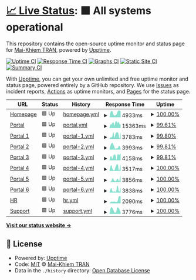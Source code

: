 # [📈 Live Status](https://tmkhiem.github.io/hcmums-web-uptime): <!--live status--> **🟩 All systems operational**

This repository contains the open-source uptime monitor and status page for [Mai-Khiem TRAN](https://tmkhiem.github.io/hcmums-web-uptime), powered by [Upptime](https://github.com/upptime/upptime).

[![Uptime CI](https://github.com/tmkhiem/hcmums-web-uptime/workflows/Uptime%20CI/badge.svg)](https://github.com/tmkhiem/hcmums-web-uptime/actions?query=workflow%3A%22Uptime+CI%22)
[![Response Time CI](https://github.com/tmkhiem/hcmums-web-uptime/workflows/Response%20Time%20CI/badge.svg)](https://github.com/tmkhiem/hcmums-web-uptime/actions?query=workflow%3A%22Response+Time+CI%22)
[![Graphs CI](https://github.com/tmkhiem/hcmums-web-uptime/workflows/Graphs%20CI/badge.svg)](https://github.com/tmkhiem/hcmums-web-uptime/actions?query=workflow%3A%22Graphs+CI%22)
[![Static Site CI](https://github.com/tmkhiem/hcmums-web-uptime/workflows/Static%20Site%20CI/badge.svg)](https://github.com/tmkhiem/hcmums-web-uptime/actions?query=workflow%3A%22Static+Site+CI%22)
[![Summary CI](https://github.com/tmkhiem/hcmums-web-uptime/workflows/Summary%20CI/badge.svg)](https://github.com/tmkhiem/hcmums-web-uptime/actions?query=workflow%3A%22Summary+CI%22)

With [Upptime](https://upptime.js.org), you can get your own unlimited and free uptime monitor and status page, powered entirely by a GitHub repository. We use [Issues](https://github.com/tmkhiem/hcmums-web-uptime/issues) as incident reports, [Actions](https://github.com/tmkhiem/hcmums-web-uptime/actions) as uptime monitors, and [Pages](https://tmkhiem.github.io/hcmums-web-uptime) for the status page.

<!--start: status pages-->
<!-- This summary is generated by Upptime (https://github.com/upptime/upptime) -->
<!-- Do not edit this manually, your changes will be overwritten -->
<!-- prettier-ignore -->
| URL | Status | History | Response Time | Uptime |
| --- | ------ | ------- | ------------- | ------ |
| <img alt="" src="https://icons.duckduckgo.com/ip3/hcmus.edu.vn.ico" height="13"> [Homepage](https://hcmus.edu.vn/) | 🟩 Up | [homepage.yml](https://github.com/tmkhiem/hcmus-web-uptime/commits/HEAD/history/homepage.yml) | <details><summary><img alt="Response time graph" src="./graphs/homepage/response-time-week.png" height="20"> 4933ms</summary><br><a href="https://tmkhiem.github.io/hcmus-web-uptime/history/homepage"><img alt="Response time 5965" src="https://img.shields.io/endpoint?url=https%3A%2F%2Fraw.githubusercontent.com%2Ftmkhiem%2Fhcmus-web-uptime%2FHEAD%2Fapi%2Fhomepage%2Fresponse-time.json"></a><br><a href="https://tmkhiem.github.io/hcmus-web-uptime/history/homepage"><img alt="24-hour response time 6294" src="https://img.shields.io/endpoint?url=https%3A%2F%2Fraw.githubusercontent.com%2Ftmkhiem%2Fhcmus-web-uptime%2FHEAD%2Fapi%2Fhomepage%2Fresponse-time-day.json"></a><br><a href="https://tmkhiem.github.io/hcmus-web-uptime/history/homepage"><img alt="7-day response time 4933" src="https://img.shields.io/endpoint?url=https%3A%2F%2Fraw.githubusercontent.com%2Ftmkhiem%2Fhcmus-web-uptime%2FHEAD%2Fapi%2Fhomepage%2Fresponse-time-week.json"></a><br><a href="https://tmkhiem.github.io/hcmus-web-uptime/history/homepage"><img alt="30-day response time 5172" src="https://img.shields.io/endpoint?url=https%3A%2F%2Fraw.githubusercontent.com%2Ftmkhiem%2Fhcmus-web-uptime%2FHEAD%2Fapi%2Fhomepage%2Fresponse-time-month.json"></a><br><a href="https://tmkhiem.github.io/hcmus-web-uptime/history/homepage"><img alt="1-year response time 5965" src="https://img.shields.io/endpoint?url=https%3A%2F%2Fraw.githubusercontent.com%2Ftmkhiem%2Fhcmus-web-uptime%2FHEAD%2Fapi%2Fhomepage%2Fresponse-time-year.json"></a></details> | <details><summary><a href="https://tmkhiem.github.io/hcmus-web-uptime/history/homepage">100.00%</a></summary><a href="https://tmkhiem.github.io/hcmus-web-uptime/history/homepage"><img alt="All-time uptime 97.60%" src="https://img.shields.io/endpoint?url=https%3A%2F%2Fraw.githubusercontent.com%2Ftmkhiem%2Fhcmus-web-uptime%2FHEAD%2Fapi%2Fhomepage%2Fuptime.json"></a><br><a href="https://tmkhiem.github.io/hcmus-web-uptime/history/homepage"><img alt="24-hour uptime 100.00%" src="https://img.shields.io/endpoint?url=https%3A%2F%2Fraw.githubusercontent.com%2Ftmkhiem%2Fhcmus-web-uptime%2FHEAD%2Fapi%2Fhomepage%2Fuptime-day.json"></a><br><a href="https://tmkhiem.github.io/hcmus-web-uptime/history/homepage"><img alt="7-day uptime 100.00%" src="https://img.shields.io/endpoint?url=https%3A%2F%2Fraw.githubusercontent.com%2Ftmkhiem%2Fhcmus-web-uptime%2FHEAD%2Fapi%2Fhomepage%2Fuptime-week.json"></a><br><a href="https://tmkhiem.github.io/hcmus-web-uptime/history/homepage"><img alt="30-day uptime 95.28%" src="https://img.shields.io/endpoint?url=https%3A%2F%2Fraw.githubusercontent.com%2Ftmkhiem%2Fhcmus-web-uptime%2FHEAD%2Fapi%2Fhomepage%2Fuptime-month.json"></a><br><a href="https://tmkhiem.github.io/hcmus-web-uptime/history/homepage"><img alt="1-year uptime 97.60%" src="https://img.shields.io/endpoint?url=https%3A%2F%2Fraw.githubusercontent.com%2Ftmkhiem%2Fhcmus-web-uptime%2FHEAD%2Fapi%2Fhomepage%2Fuptime-year.json"></a></details>
| <img alt="" src="https://icons.duckduckgo.com/ip3/portal.hcmus.edu.vn.ico" height="13"> [Portal](https://portal.hcmus.edu.vn/) | 🟩 Up | [portal.yml](https://github.com/tmkhiem/hcmus-web-uptime/commits/HEAD/history/portal.yml) | <details><summary><img alt="Response time graph" src="./graphs/portal/response-time-week.png" height="20"> 15363ms</summary><br><a href="https://tmkhiem.github.io/hcmus-web-uptime/history/portal"><img alt="Response time 14288" src="https://img.shields.io/endpoint?url=https%3A%2F%2Fraw.githubusercontent.com%2Ftmkhiem%2Fhcmus-web-uptime%2FHEAD%2Fapi%2Fportal%2Fresponse-time.json"></a><br><a href="https://tmkhiem.github.io/hcmus-web-uptime/history/portal"><img alt="24-hour response time 11790" src="https://img.shields.io/endpoint?url=https%3A%2F%2Fraw.githubusercontent.com%2Ftmkhiem%2Fhcmus-web-uptime%2FHEAD%2Fapi%2Fportal%2Fresponse-time-day.json"></a><br><a href="https://tmkhiem.github.io/hcmus-web-uptime/history/portal"><img alt="7-day response time 15363" src="https://img.shields.io/endpoint?url=https%3A%2F%2Fraw.githubusercontent.com%2Ftmkhiem%2Fhcmus-web-uptime%2FHEAD%2Fapi%2Fportal%2Fresponse-time-week.json"></a><br><a href="https://tmkhiem.github.io/hcmus-web-uptime/history/portal"><img alt="30-day response time 14804" src="https://img.shields.io/endpoint?url=https%3A%2F%2Fraw.githubusercontent.com%2Ftmkhiem%2Fhcmus-web-uptime%2FHEAD%2Fapi%2Fportal%2Fresponse-time-month.json"></a><br><a href="https://tmkhiem.github.io/hcmus-web-uptime/history/portal"><img alt="1-year response time 14288" src="https://img.shields.io/endpoint?url=https%3A%2F%2Fraw.githubusercontent.com%2Ftmkhiem%2Fhcmus-web-uptime%2FHEAD%2Fapi%2Fportal%2Fresponse-time-year.json"></a></details> | <details><summary><a href="https://tmkhiem.github.io/hcmus-web-uptime/history/portal">99.61%</a></summary><a href="https://tmkhiem.github.io/hcmus-web-uptime/history/portal"><img alt="All-time uptime 98.80%" src="https://img.shields.io/endpoint?url=https%3A%2F%2Fraw.githubusercontent.com%2Ftmkhiem%2Fhcmus-web-uptime%2FHEAD%2Fapi%2Fportal%2Fuptime.json"></a><br><a href="https://tmkhiem.github.io/hcmus-web-uptime/history/portal"><img alt="24-hour uptime 100.00%" src="https://img.shields.io/endpoint?url=https%3A%2F%2Fraw.githubusercontent.com%2Ftmkhiem%2Fhcmus-web-uptime%2FHEAD%2Fapi%2Fportal%2Fuptime-day.json"></a><br><a href="https://tmkhiem.github.io/hcmus-web-uptime/history/portal"><img alt="7-day uptime 99.61%" src="https://img.shields.io/endpoint?url=https%3A%2F%2Fraw.githubusercontent.com%2Ftmkhiem%2Fhcmus-web-uptime%2FHEAD%2Fapi%2Fportal%2Fuptime-week.json"></a><br><a href="https://tmkhiem.github.io/hcmus-web-uptime/history/portal"><img alt="30-day uptime 98.78%" src="https://img.shields.io/endpoint?url=https%3A%2F%2Fraw.githubusercontent.com%2Ftmkhiem%2Fhcmus-web-uptime%2FHEAD%2Fapi%2Fportal%2Fuptime-month.json"></a><br><a href="https://tmkhiem.github.io/hcmus-web-uptime/history/portal"><img alt="1-year uptime 98.80%" src="https://img.shields.io/endpoint?url=https%3A%2F%2Fraw.githubusercontent.com%2Ftmkhiem%2Fhcmus-web-uptime%2FHEAD%2Fapi%2Fportal%2Fuptime-year.json"></a></details>
| <img alt="" src="https://icons.duckduckgo.com/ip3/portal1.hcmus.edu.vn.ico" height="13"> [Portal 1](https://portal1.hcmus.edu.vn/) | 🟩 Up | [portal-1.yml](https://github.com/tmkhiem/hcmus-web-uptime/commits/HEAD/history/portal-1.yml) | <details><summary><img alt="Response time graph" src="./graphs/portal-1/response-time-week.png" height="20"> 3783ms</summary><br><a href="https://tmkhiem.github.io/hcmus-web-uptime/history/portal-1"><img alt="Response time 5064" src="https://img.shields.io/endpoint?url=https%3A%2F%2Fraw.githubusercontent.com%2Ftmkhiem%2Fhcmus-web-uptime%2FHEAD%2Fapi%2Fportal-1%2Fresponse-time.json"></a><br><a href="https://tmkhiem.github.io/hcmus-web-uptime/history/portal-1"><img alt="24-hour response time 6028" src="https://img.shields.io/endpoint?url=https%3A%2F%2Fraw.githubusercontent.com%2Ftmkhiem%2Fhcmus-web-uptime%2FHEAD%2Fapi%2Fportal-1%2Fresponse-time-day.json"></a><br><a href="https://tmkhiem.github.io/hcmus-web-uptime/history/portal-1"><img alt="7-day response time 3783" src="https://img.shields.io/endpoint?url=https%3A%2F%2Fraw.githubusercontent.com%2Ftmkhiem%2Fhcmus-web-uptime%2FHEAD%2Fapi%2Fportal-1%2Fresponse-time-week.json"></a><br><a href="https://tmkhiem.github.io/hcmus-web-uptime/history/portal-1"><img alt="30-day response time 4224" src="https://img.shields.io/endpoint?url=https%3A%2F%2Fraw.githubusercontent.com%2Ftmkhiem%2Fhcmus-web-uptime%2FHEAD%2Fapi%2Fportal-1%2Fresponse-time-month.json"></a><br><a href="https://tmkhiem.github.io/hcmus-web-uptime/history/portal-1"><img alt="1-year response time 5064" src="https://img.shields.io/endpoint?url=https%3A%2F%2Fraw.githubusercontent.com%2Ftmkhiem%2Fhcmus-web-uptime%2FHEAD%2Fapi%2Fportal-1%2Fresponse-time-year.json"></a></details> | <details><summary><a href="https://tmkhiem.github.io/hcmus-web-uptime/history/portal-1">99.80%</a></summary><a href="https://tmkhiem.github.io/hcmus-web-uptime/history/portal-1"><img alt="All-time uptime 99.33%" src="https://img.shields.io/endpoint?url=https%3A%2F%2Fraw.githubusercontent.com%2Ftmkhiem%2Fhcmus-web-uptime%2FHEAD%2Fapi%2Fportal-1%2Fuptime.json"></a><br><a href="https://tmkhiem.github.io/hcmus-web-uptime/history/portal-1"><img alt="24-hour uptime 100.00%" src="https://img.shields.io/endpoint?url=https%3A%2F%2Fraw.githubusercontent.com%2Ftmkhiem%2Fhcmus-web-uptime%2FHEAD%2Fapi%2Fportal-1%2Fuptime-day.json"></a><br><a href="https://tmkhiem.github.io/hcmus-web-uptime/history/portal-1"><img alt="7-day uptime 99.80%" src="https://img.shields.io/endpoint?url=https%3A%2F%2Fraw.githubusercontent.com%2Ftmkhiem%2Fhcmus-web-uptime%2FHEAD%2Fapi%2Fportal-1%2Fuptime-week.json"></a><br><a href="https://tmkhiem.github.io/hcmus-web-uptime/history/portal-1"><img alt="30-day uptime 99.40%" src="https://img.shields.io/endpoint?url=https%3A%2F%2Fraw.githubusercontent.com%2Ftmkhiem%2Fhcmus-web-uptime%2FHEAD%2Fapi%2Fportal-1%2Fuptime-month.json"></a><br><a href="https://tmkhiem.github.io/hcmus-web-uptime/history/portal-1"><img alt="1-year uptime 99.33%" src="https://img.shields.io/endpoint?url=https%3A%2F%2Fraw.githubusercontent.com%2Ftmkhiem%2Fhcmus-web-uptime%2FHEAD%2Fapi%2Fportal-1%2Fuptime-year.json"></a></details>
| <img alt="" src="https://icons.duckduckgo.com/ip3/portal2.hcmus.edu.vn.ico" height="13"> [Portal 2](https://portal2.hcmus.edu.vn/) | 🟩 Up | [portal-2.yml](https://github.com/tmkhiem/hcmus-web-uptime/commits/HEAD/history/portal-2.yml) | <details><summary><img alt="Response time graph" src="./graphs/portal-2/response-time-week.png" height="20"> 3993ms</summary><br><a href="https://tmkhiem.github.io/hcmus-web-uptime/history/portal-2"><img alt="Response time 4333" src="https://img.shields.io/endpoint?url=https%3A%2F%2Fraw.githubusercontent.com%2Ftmkhiem%2Fhcmus-web-uptime%2FHEAD%2Fapi%2Fportal-2%2Fresponse-time.json"></a><br><a href="https://tmkhiem.github.io/hcmus-web-uptime/history/portal-2"><img alt="24-hour response time 502" src="https://img.shields.io/endpoint?url=https%3A%2F%2Fraw.githubusercontent.com%2Ftmkhiem%2Fhcmus-web-uptime%2FHEAD%2Fapi%2Fportal-2%2Fresponse-time-day.json"></a><br><a href="https://tmkhiem.github.io/hcmus-web-uptime/history/portal-2"><img alt="7-day response time 3993" src="https://img.shields.io/endpoint?url=https%3A%2F%2Fraw.githubusercontent.com%2Ftmkhiem%2Fhcmus-web-uptime%2FHEAD%2Fapi%2Fportal-2%2Fresponse-time-week.json"></a><br><a href="https://tmkhiem.github.io/hcmus-web-uptime/history/portal-2"><img alt="30-day response time 4026" src="https://img.shields.io/endpoint?url=https%3A%2F%2Fraw.githubusercontent.com%2Ftmkhiem%2Fhcmus-web-uptime%2FHEAD%2Fapi%2Fportal-2%2Fresponse-time-month.json"></a><br><a href="https://tmkhiem.github.io/hcmus-web-uptime/history/portal-2"><img alt="1-year response time 4333" src="https://img.shields.io/endpoint?url=https%3A%2F%2Fraw.githubusercontent.com%2Ftmkhiem%2Fhcmus-web-uptime%2FHEAD%2Fapi%2Fportal-2%2Fresponse-time-year.json"></a></details> | <details><summary><a href="https://tmkhiem.github.io/hcmus-web-uptime/history/portal-2">99.81%</a></summary><a href="https://tmkhiem.github.io/hcmus-web-uptime/history/portal-2"><img alt="All-time uptime 99.50%" src="https://img.shields.io/endpoint?url=https%3A%2F%2Fraw.githubusercontent.com%2Ftmkhiem%2Fhcmus-web-uptime%2FHEAD%2Fapi%2Fportal-2%2Fuptime.json"></a><br><a href="https://tmkhiem.github.io/hcmus-web-uptime/history/portal-2"><img alt="24-hour uptime 100.00%" src="https://img.shields.io/endpoint?url=https%3A%2F%2Fraw.githubusercontent.com%2Ftmkhiem%2Fhcmus-web-uptime%2FHEAD%2Fapi%2Fportal-2%2Fuptime-day.json"></a><br><a href="https://tmkhiem.github.io/hcmus-web-uptime/history/portal-2"><img alt="7-day uptime 99.81%" src="https://img.shields.io/endpoint?url=https%3A%2F%2Fraw.githubusercontent.com%2Ftmkhiem%2Fhcmus-web-uptime%2FHEAD%2Fapi%2Fportal-2%2Fuptime-week.json"></a><br><a href="https://tmkhiem.github.io/hcmus-web-uptime/history/portal-2"><img alt="30-day uptime 99.42%" src="https://img.shields.io/endpoint?url=https%3A%2F%2Fraw.githubusercontent.com%2Ftmkhiem%2Fhcmus-web-uptime%2FHEAD%2Fapi%2Fportal-2%2Fuptime-month.json"></a><br><a href="https://tmkhiem.github.io/hcmus-web-uptime/history/portal-2"><img alt="1-year uptime 99.50%" src="https://img.shields.io/endpoint?url=https%3A%2F%2Fraw.githubusercontent.com%2Ftmkhiem%2Fhcmus-web-uptime%2FHEAD%2Fapi%2Fportal-2%2Fuptime-year.json"></a></details>
| <img alt="" src="https://icons.duckduckgo.com/ip3/portal3.hcmus.edu.vn.ico" height="13"> [Portal 3](https://portal3.hcmus.edu.vn/) | 🟩 Up | [portal-3.yml](https://github.com/tmkhiem/hcmus-web-uptime/commits/HEAD/history/portal-3.yml) | <details><summary><img alt="Response time graph" src="./graphs/portal-3/response-time-week.png" height="20"> 4158ms</summary><br><a href="https://tmkhiem.github.io/hcmus-web-uptime/history/portal-3"><img alt="Response time 3882" src="https://img.shields.io/endpoint?url=https%3A%2F%2Fraw.githubusercontent.com%2Ftmkhiem%2Fhcmus-web-uptime%2FHEAD%2Fapi%2Fportal-3%2Fresponse-time.json"></a><br><a href="https://tmkhiem.github.io/hcmus-web-uptime/history/portal-3"><img alt="24-hour response time 6450" src="https://img.shields.io/endpoint?url=https%3A%2F%2Fraw.githubusercontent.com%2Ftmkhiem%2Fhcmus-web-uptime%2FHEAD%2Fapi%2Fportal-3%2Fresponse-time-day.json"></a><br><a href="https://tmkhiem.github.io/hcmus-web-uptime/history/portal-3"><img alt="7-day response time 4158" src="https://img.shields.io/endpoint?url=https%3A%2F%2Fraw.githubusercontent.com%2Ftmkhiem%2Fhcmus-web-uptime%2FHEAD%2Fapi%2Fportal-3%2Fresponse-time-week.json"></a><br><a href="https://tmkhiem.github.io/hcmus-web-uptime/history/portal-3"><img alt="30-day response time 4299" src="https://img.shields.io/endpoint?url=https%3A%2F%2Fraw.githubusercontent.com%2Ftmkhiem%2Fhcmus-web-uptime%2FHEAD%2Fapi%2Fportal-3%2Fresponse-time-month.json"></a><br><a href="https://tmkhiem.github.io/hcmus-web-uptime/history/portal-3"><img alt="1-year response time 3882" src="https://img.shields.io/endpoint?url=https%3A%2F%2Fraw.githubusercontent.com%2Ftmkhiem%2Fhcmus-web-uptime%2FHEAD%2Fapi%2Fportal-3%2Fresponse-time-year.json"></a></details> | <details><summary><a href="https://tmkhiem.github.io/hcmus-web-uptime/history/portal-3">99.81%</a></summary><a href="https://tmkhiem.github.io/hcmus-web-uptime/history/portal-3"><img alt="All-time uptime 99.19%" src="https://img.shields.io/endpoint?url=https%3A%2F%2Fraw.githubusercontent.com%2Ftmkhiem%2Fhcmus-web-uptime%2FHEAD%2Fapi%2Fportal-3%2Fuptime.json"></a><br><a href="https://tmkhiem.github.io/hcmus-web-uptime/history/portal-3"><img alt="24-hour uptime 100.00%" src="https://img.shields.io/endpoint?url=https%3A%2F%2Fraw.githubusercontent.com%2Ftmkhiem%2Fhcmus-web-uptime%2FHEAD%2Fapi%2Fportal-3%2Fuptime-day.json"></a><br><a href="https://tmkhiem.github.io/hcmus-web-uptime/history/portal-3"><img alt="7-day uptime 99.81%" src="https://img.shields.io/endpoint?url=https%3A%2F%2Fraw.githubusercontent.com%2Ftmkhiem%2Fhcmus-web-uptime%2FHEAD%2Fapi%2Fportal-3%2Fuptime-week.json"></a><br><a href="https://tmkhiem.github.io/hcmus-web-uptime/history/portal-3"><img alt="30-day uptime 99.27%" src="https://img.shields.io/endpoint?url=https%3A%2F%2Fraw.githubusercontent.com%2Ftmkhiem%2Fhcmus-web-uptime%2FHEAD%2Fapi%2Fportal-3%2Fuptime-month.json"></a><br><a href="https://tmkhiem.github.io/hcmus-web-uptime/history/portal-3"><img alt="1-year uptime 99.19%" src="https://img.shields.io/endpoint?url=https%3A%2F%2Fraw.githubusercontent.com%2Ftmkhiem%2Fhcmus-web-uptime%2FHEAD%2Fapi%2Fportal-3%2Fuptime-year.json"></a></details>
| <img alt="" src="https://icons.duckduckgo.com/ip3/portal4.hcmus.edu.vn.ico" height="13"> [Portal 4](https://portal4.hcmus.edu.vn/) | 🟩 Up | [portal-4.yml](https://github.com/tmkhiem/hcmus-web-uptime/commits/HEAD/history/portal-4.yml) | <details><summary><img alt="Response time graph" src="./graphs/portal-4/response-time-week.png" height="20"> 3517ms</summary><br><a href="https://tmkhiem.github.io/hcmus-web-uptime/history/portal-4"><img alt="Response time 4120" src="https://img.shields.io/endpoint?url=https%3A%2F%2Fraw.githubusercontent.com%2Ftmkhiem%2Fhcmus-web-uptime%2FHEAD%2Fapi%2Fportal-4%2Fresponse-time.json"></a><br><a href="https://tmkhiem.github.io/hcmus-web-uptime/history/portal-4"><img alt="24-hour response time 6105" src="https://img.shields.io/endpoint?url=https%3A%2F%2Fraw.githubusercontent.com%2Ftmkhiem%2Fhcmus-web-uptime%2FHEAD%2Fapi%2Fportal-4%2Fresponse-time-day.json"></a><br><a href="https://tmkhiem.github.io/hcmus-web-uptime/history/portal-4"><img alt="7-day response time 3517" src="https://img.shields.io/endpoint?url=https%3A%2F%2Fraw.githubusercontent.com%2Ftmkhiem%2Fhcmus-web-uptime%2FHEAD%2Fapi%2Fportal-4%2Fresponse-time-week.json"></a><br><a href="https://tmkhiem.github.io/hcmus-web-uptime/history/portal-4"><img alt="30-day response time 4505" src="https://img.shields.io/endpoint?url=https%3A%2F%2Fraw.githubusercontent.com%2Ftmkhiem%2Fhcmus-web-uptime%2FHEAD%2Fapi%2Fportal-4%2Fresponse-time-month.json"></a><br><a href="https://tmkhiem.github.io/hcmus-web-uptime/history/portal-4"><img alt="1-year response time 4120" src="https://img.shields.io/endpoint?url=https%3A%2F%2Fraw.githubusercontent.com%2Ftmkhiem%2Fhcmus-web-uptime%2FHEAD%2Fapi%2Fportal-4%2Fresponse-time-year.json"></a></details> | <details><summary><a href="https://tmkhiem.github.io/hcmus-web-uptime/history/portal-4">100.00%</a></summary><a href="https://tmkhiem.github.io/hcmus-web-uptime/history/portal-4"><img alt="All-time uptime 99.58%" src="https://img.shields.io/endpoint?url=https%3A%2F%2Fraw.githubusercontent.com%2Ftmkhiem%2Fhcmus-web-uptime%2FHEAD%2Fapi%2Fportal-4%2Fuptime.json"></a><br><a href="https://tmkhiem.github.io/hcmus-web-uptime/history/portal-4"><img alt="24-hour uptime 100.00%" src="https://img.shields.io/endpoint?url=https%3A%2F%2Fraw.githubusercontent.com%2Ftmkhiem%2Fhcmus-web-uptime%2FHEAD%2Fapi%2Fportal-4%2Fuptime-day.json"></a><br><a href="https://tmkhiem.github.io/hcmus-web-uptime/history/portal-4"><img alt="7-day uptime 100.00%" src="https://img.shields.io/endpoint?url=https%3A%2F%2Fraw.githubusercontent.com%2Ftmkhiem%2Fhcmus-web-uptime%2FHEAD%2Fapi%2Fportal-4%2Fuptime-week.json"></a><br><a href="https://tmkhiem.github.io/hcmus-web-uptime/history/portal-4"><img alt="30-day uptime 99.57%" src="https://img.shields.io/endpoint?url=https%3A%2F%2Fraw.githubusercontent.com%2Ftmkhiem%2Fhcmus-web-uptime%2FHEAD%2Fapi%2Fportal-4%2Fuptime-month.json"></a><br><a href="https://tmkhiem.github.io/hcmus-web-uptime/history/portal-4"><img alt="1-year uptime 99.58%" src="https://img.shields.io/endpoint?url=https%3A%2F%2Fraw.githubusercontent.com%2Ftmkhiem%2Fhcmus-web-uptime%2FHEAD%2Fapi%2Fportal-4%2Fuptime-year.json"></a></details>
| <img alt="" src="https://icons.duckduckgo.com/ip3/portal5.hcmus.edu.vn.ico" height="13"> [Portal 5](https://portal5.hcmus.edu.vn/) | 🟩 Up | [portal-5.yml](https://github.com/tmkhiem/hcmus-web-uptime/commits/HEAD/history/portal-5.yml) | <details><summary><img alt="Response time graph" src="./graphs/portal-5/response-time-week.png" height="20"> 3856ms</summary><br><a href="https://tmkhiem.github.io/hcmus-web-uptime/history/portal-5"><img alt="Response time 3478" src="https://img.shields.io/endpoint?url=https%3A%2F%2Fraw.githubusercontent.com%2Ftmkhiem%2Fhcmus-web-uptime%2FHEAD%2Fapi%2Fportal-5%2Fresponse-time.json"></a><br><a href="https://tmkhiem.github.io/hcmus-web-uptime/history/portal-5"><img alt="24-hour response time 10332" src="https://img.shields.io/endpoint?url=https%3A%2F%2Fraw.githubusercontent.com%2Ftmkhiem%2Fhcmus-web-uptime%2FHEAD%2Fapi%2Fportal-5%2Fresponse-time-day.json"></a><br><a href="https://tmkhiem.github.io/hcmus-web-uptime/history/portal-5"><img alt="7-day response time 3856" src="https://img.shields.io/endpoint?url=https%3A%2F%2Fraw.githubusercontent.com%2Ftmkhiem%2Fhcmus-web-uptime%2FHEAD%2Fapi%2Fportal-5%2Fresponse-time-week.json"></a><br><a href="https://tmkhiem.github.io/hcmus-web-uptime/history/portal-5"><img alt="30-day response time 3176" src="https://img.shields.io/endpoint?url=https%3A%2F%2Fraw.githubusercontent.com%2Ftmkhiem%2Fhcmus-web-uptime%2FHEAD%2Fapi%2Fportal-5%2Fresponse-time-month.json"></a><br><a href="https://tmkhiem.github.io/hcmus-web-uptime/history/portal-5"><img alt="1-year response time 3478" src="https://img.shields.io/endpoint?url=https%3A%2F%2Fraw.githubusercontent.com%2Ftmkhiem%2Fhcmus-web-uptime%2FHEAD%2Fapi%2Fportal-5%2Fresponse-time-year.json"></a></details> | <details><summary><a href="https://tmkhiem.github.io/hcmus-web-uptime/history/portal-5">100.00%</a></summary><a href="https://tmkhiem.github.io/hcmus-web-uptime/history/portal-5"><img alt="All-time uptime 99.59%" src="https://img.shields.io/endpoint?url=https%3A%2F%2Fraw.githubusercontent.com%2Ftmkhiem%2Fhcmus-web-uptime%2FHEAD%2Fapi%2Fportal-5%2Fuptime.json"></a><br><a href="https://tmkhiem.github.io/hcmus-web-uptime/history/portal-5"><img alt="24-hour uptime 100.00%" src="https://img.shields.io/endpoint?url=https%3A%2F%2Fraw.githubusercontent.com%2Ftmkhiem%2Fhcmus-web-uptime%2FHEAD%2Fapi%2Fportal-5%2Fuptime-day.json"></a><br><a href="https://tmkhiem.github.io/hcmus-web-uptime/history/portal-5"><img alt="7-day uptime 100.00%" src="https://img.shields.io/endpoint?url=https%3A%2F%2Fraw.githubusercontent.com%2Ftmkhiem%2Fhcmus-web-uptime%2FHEAD%2Fapi%2Fportal-5%2Fuptime-week.json"></a><br><a href="https://tmkhiem.github.io/hcmus-web-uptime/history/portal-5"><img alt="30-day uptime 99.57%" src="https://img.shields.io/endpoint?url=https%3A%2F%2Fraw.githubusercontent.com%2Ftmkhiem%2Fhcmus-web-uptime%2FHEAD%2Fapi%2Fportal-5%2Fuptime-month.json"></a><br><a href="https://tmkhiem.github.io/hcmus-web-uptime/history/portal-5"><img alt="1-year uptime 99.59%" src="https://img.shields.io/endpoint?url=https%3A%2F%2Fraw.githubusercontent.com%2Ftmkhiem%2Fhcmus-web-uptime%2FHEAD%2Fapi%2Fportal-5%2Fuptime-year.json"></a></details>
| <img alt="" src="https://icons.duckduckgo.com/ip3/portal6.hcmus.edu.vn.ico" height="13"> [Portal 6](https://portal6.hcmus.edu.vn/) | 🟩 Up | [portal-6.yml](https://github.com/tmkhiem/hcmus-web-uptime/commits/HEAD/history/portal-6.yml) | <details><summary><img alt="Response time graph" src="./graphs/portal-6/response-time-week.png" height="20"> 3838ms</summary><br><a href="https://tmkhiem.github.io/hcmus-web-uptime/history/portal-6"><img alt="Response time 4028" src="https://img.shields.io/endpoint?url=https%3A%2F%2Fraw.githubusercontent.com%2Ftmkhiem%2Fhcmus-web-uptime%2FHEAD%2Fapi%2Fportal-6%2Fresponse-time.json"></a><br><a href="https://tmkhiem.github.io/hcmus-web-uptime/history/portal-6"><img alt="24-hour response time 6526" src="https://img.shields.io/endpoint?url=https%3A%2F%2Fraw.githubusercontent.com%2Ftmkhiem%2Fhcmus-web-uptime%2FHEAD%2Fapi%2Fportal-6%2Fresponse-time-day.json"></a><br><a href="https://tmkhiem.github.io/hcmus-web-uptime/history/portal-6"><img alt="7-day response time 3838" src="https://img.shields.io/endpoint?url=https%3A%2F%2Fraw.githubusercontent.com%2Ftmkhiem%2Fhcmus-web-uptime%2FHEAD%2Fapi%2Fportal-6%2Fresponse-time-week.json"></a><br><a href="https://tmkhiem.github.io/hcmus-web-uptime/history/portal-6"><img alt="30-day response time 3681" src="https://img.shields.io/endpoint?url=https%3A%2F%2Fraw.githubusercontent.com%2Ftmkhiem%2Fhcmus-web-uptime%2FHEAD%2Fapi%2Fportal-6%2Fresponse-time-month.json"></a><br><a href="https://tmkhiem.github.io/hcmus-web-uptime/history/portal-6"><img alt="1-year response time 4028" src="https://img.shields.io/endpoint?url=https%3A%2F%2Fraw.githubusercontent.com%2Ftmkhiem%2Fhcmus-web-uptime%2FHEAD%2Fapi%2Fportal-6%2Fresponse-time-year.json"></a></details> | <details><summary><a href="https://tmkhiem.github.io/hcmus-web-uptime/history/portal-6">100.00%</a></summary><a href="https://tmkhiem.github.io/hcmus-web-uptime/history/portal-6"><img alt="All-time uptime 99.56%" src="https://img.shields.io/endpoint?url=https%3A%2F%2Fraw.githubusercontent.com%2Ftmkhiem%2Fhcmus-web-uptime%2FHEAD%2Fapi%2Fportal-6%2Fuptime.json"></a><br><a href="https://tmkhiem.github.io/hcmus-web-uptime/history/portal-6"><img alt="24-hour uptime 100.00%" src="https://img.shields.io/endpoint?url=https%3A%2F%2Fraw.githubusercontent.com%2Ftmkhiem%2Fhcmus-web-uptime%2FHEAD%2Fapi%2Fportal-6%2Fuptime-day.json"></a><br><a href="https://tmkhiem.github.io/hcmus-web-uptime/history/portal-6"><img alt="7-day uptime 100.00%" src="https://img.shields.io/endpoint?url=https%3A%2F%2Fraw.githubusercontent.com%2Ftmkhiem%2Fhcmus-web-uptime%2FHEAD%2Fapi%2Fportal-6%2Fuptime-week.json"></a><br><a href="https://tmkhiem.github.io/hcmus-web-uptime/history/portal-6"><img alt="30-day uptime 99.56%" src="https://img.shields.io/endpoint?url=https%3A%2F%2Fraw.githubusercontent.com%2Ftmkhiem%2Fhcmus-web-uptime%2FHEAD%2Fapi%2Fportal-6%2Fuptime-month.json"></a><br><a href="https://tmkhiem.github.io/hcmus-web-uptime/history/portal-6"><img alt="1-year uptime 99.56%" src="https://img.shields.io/endpoint?url=https%3A%2F%2Fraw.githubusercontent.com%2Ftmkhiem%2Fhcmus-web-uptime%2FHEAD%2Fapi%2Fportal-6%2Fuptime-year.json"></a></details>
| <img alt="" src="https://icons.duckduckgo.com/ip3/hr.hcmus.edu.vn.ico" height="13"> [HR](https://hr.hcmus.edu.vn/) | 🟩 Up | [hr.yml](https://github.com/tmkhiem/hcmus-web-uptime/commits/HEAD/history/hr.yml) | <details><summary><img alt="Response time graph" src="./graphs/hr/response-time-week.png" height="20"> 2090ms</summary><br><a href="https://tmkhiem.github.io/hcmus-web-uptime/history/hr"><img alt="Response time 3183" src="https://img.shields.io/endpoint?url=https%3A%2F%2Fraw.githubusercontent.com%2Ftmkhiem%2Fhcmus-web-uptime%2FHEAD%2Fapi%2Fhr%2Fresponse-time.json"></a><br><a href="https://tmkhiem.github.io/hcmus-web-uptime/history/hr"><img alt="24-hour response time 4684" src="https://img.shields.io/endpoint?url=https%3A%2F%2Fraw.githubusercontent.com%2Ftmkhiem%2Fhcmus-web-uptime%2FHEAD%2Fapi%2Fhr%2Fresponse-time-day.json"></a><br><a href="https://tmkhiem.github.io/hcmus-web-uptime/history/hr"><img alt="7-day response time 2090" src="https://img.shields.io/endpoint?url=https%3A%2F%2Fraw.githubusercontent.com%2Ftmkhiem%2Fhcmus-web-uptime%2FHEAD%2Fapi%2Fhr%2Fresponse-time-week.json"></a><br><a href="https://tmkhiem.github.io/hcmus-web-uptime/history/hr"><img alt="30-day response time 3169" src="https://img.shields.io/endpoint?url=https%3A%2F%2Fraw.githubusercontent.com%2Ftmkhiem%2Fhcmus-web-uptime%2FHEAD%2Fapi%2Fhr%2Fresponse-time-month.json"></a><br><a href="https://tmkhiem.github.io/hcmus-web-uptime/history/hr"><img alt="1-year response time 3183" src="https://img.shields.io/endpoint?url=https%3A%2F%2Fraw.githubusercontent.com%2Ftmkhiem%2Fhcmus-web-uptime%2FHEAD%2Fapi%2Fhr%2Fresponse-time-year.json"></a></details> | <details><summary><a href="https://tmkhiem.github.io/hcmus-web-uptime/history/hr">100.00%</a></summary><a href="https://tmkhiem.github.io/hcmus-web-uptime/history/hr"><img alt="All-time uptime 100.00%" src="https://img.shields.io/endpoint?url=https%3A%2F%2Fraw.githubusercontent.com%2Ftmkhiem%2Fhcmus-web-uptime%2FHEAD%2Fapi%2Fhr%2Fuptime.json"></a><br><a href="https://tmkhiem.github.io/hcmus-web-uptime/history/hr"><img alt="24-hour uptime 100.00%" src="https://img.shields.io/endpoint?url=https%3A%2F%2Fraw.githubusercontent.com%2Ftmkhiem%2Fhcmus-web-uptime%2FHEAD%2Fapi%2Fhr%2Fuptime-day.json"></a><br><a href="https://tmkhiem.github.io/hcmus-web-uptime/history/hr"><img alt="7-day uptime 100.00%" src="https://img.shields.io/endpoint?url=https%3A%2F%2Fraw.githubusercontent.com%2Ftmkhiem%2Fhcmus-web-uptime%2FHEAD%2Fapi%2Fhr%2Fuptime-week.json"></a><br><a href="https://tmkhiem.github.io/hcmus-web-uptime/history/hr"><img alt="30-day uptime 100.00%" src="https://img.shields.io/endpoint?url=https%3A%2F%2Fraw.githubusercontent.com%2Ftmkhiem%2Fhcmus-web-uptime%2FHEAD%2Fapi%2Fhr%2Fuptime-month.json"></a><br><a href="https://tmkhiem.github.io/hcmus-web-uptime/history/hr"><img alt="1-year uptime 100.00%" src="https://img.shields.io/endpoint?url=https%3A%2F%2Fraw.githubusercontent.com%2Ftmkhiem%2Fhcmus-web-uptime%2FHEAD%2Fapi%2Fhr%2Fuptime-year.json"></a></details>
| <img alt="" src="https://icons.duckduckgo.com/ip3/support.hcmus.edu.vn.ico" height="13"> [Support](https://support.hcmus.edu.vn/) | 🟩 Up | [support.yml](https://github.com/tmkhiem/hcmus-web-uptime/commits/HEAD/history/support.yml) | <details><summary><img alt="Response time graph" src="./graphs/support/response-time-week.png" height="20"> 3776ms</summary><br><a href="https://tmkhiem.github.io/hcmus-web-uptime/history/support"><img alt="Response time 3959" src="https://img.shields.io/endpoint?url=https%3A%2F%2Fraw.githubusercontent.com%2Ftmkhiem%2Fhcmus-web-uptime%2FHEAD%2Fapi%2Fsupport%2Fresponse-time.json"></a><br><a href="https://tmkhiem.github.io/hcmus-web-uptime/history/support"><img alt="24-hour response time 1274" src="https://img.shields.io/endpoint?url=https%3A%2F%2Fraw.githubusercontent.com%2Ftmkhiem%2Fhcmus-web-uptime%2FHEAD%2Fapi%2Fsupport%2Fresponse-time-day.json"></a><br><a href="https://tmkhiem.github.io/hcmus-web-uptime/history/support"><img alt="7-day response time 3776" src="https://img.shields.io/endpoint?url=https%3A%2F%2Fraw.githubusercontent.com%2Ftmkhiem%2Fhcmus-web-uptime%2FHEAD%2Fapi%2Fsupport%2Fresponse-time-week.json"></a><br><a href="https://tmkhiem.github.io/hcmus-web-uptime/history/support"><img alt="30-day response time 3759" src="https://img.shields.io/endpoint?url=https%3A%2F%2Fraw.githubusercontent.com%2Ftmkhiem%2Fhcmus-web-uptime%2FHEAD%2Fapi%2Fsupport%2Fresponse-time-month.json"></a><br><a href="https://tmkhiem.github.io/hcmus-web-uptime/history/support"><img alt="1-year response time 3959" src="https://img.shields.io/endpoint?url=https%3A%2F%2Fraw.githubusercontent.com%2Ftmkhiem%2Fhcmus-web-uptime%2FHEAD%2Fapi%2Fsupport%2Fresponse-time-year.json"></a></details> | <details><summary><a href="https://tmkhiem.github.io/hcmus-web-uptime/history/support">100.00%</a></summary><a href="https://tmkhiem.github.io/hcmus-web-uptime/history/support"><img alt="All-time uptime 99.95%" src="https://img.shields.io/endpoint?url=https%3A%2F%2Fraw.githubusercontent.com%2Ftmkhiem%2Fhcmus-web-uptime%2FHEAD%2Fapi%2Fsupport%2Fuptime.json"></a><br><a href="https://tmkhiem.github.io/hcmus-web-uptime/history/support"><img alt="24-hour uptime 100.00%" src="https://img.shields.io/endpoint?url=https%3A%2F%2Fraw.githubusercontent.com%2Ftmkhiem%2Fhcmus-web-uptime%2FHEAD%2Fapi%2Fsupport%2Fuptime-day.json"></a><br><a href="https://tmkhiem.github.io/hcmus-web-uptime/history/support"><img alt="7-day uptime 100.00%" src="https://img.shields.io/endpoint?url=https%3A%2F%2Fraw.githubusercontent.com%2Ftmkhiem%2Fhcmus-web-uptime%2FHEAD%2Fapi%2Fsupport%2Fuptime-week.json"></a><br><a href="https://tmkhiem.github.io/hcmus-web-uptime/history/support"><img alt="30-day uptime 99.95%" src="https://img.shields.io/endpoint?url=https%3A%2F%2Fraw.githubusercontent.com%2Ftmkhiem%2Fhcmus-web-uptime%2FHEAD%2Fapi%2Fsupport%2Fuptime-month.json"></a><br><a href="https://tmkhiem.github.io/hcmus-web-uptime/history/support"><img alt="1-year uptime 99.95%" src="https://img.shields.io/endpoint?url=https%3A%2F%2Fraw.githubusercontent.com%2Ftmkhiem%2Fhcmus-web-uptime%2FHEAD%2Fapi%2Fsupport%2Fuptime-year.json"></a></details>

<!--end: status pages-->

[**Visit our status website →**](https://tmkhiem.github.io/hcmums-web-uptime)

## 📄 License

- Powered by: [Upptime](https://github.com/upptime/upptime)
- Code: [MIT](./LICENSE) © [Mai-Khiem TRAN](https://tmkhiem.github.io/hcmums-web-uptime)
- Data in the `./history` directory: [Open Database License](https://opendatacommons.org/licenses/odbl/1-0/)

